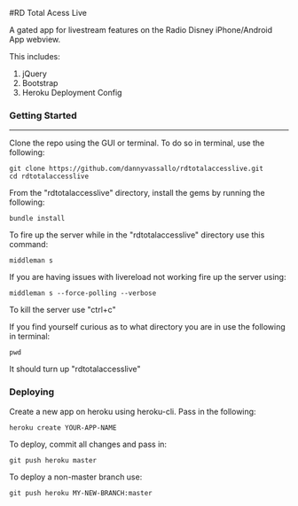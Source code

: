 #RD Total Acess Live

A gated app for livestream features on the Radio Disney iPhone/Android App webview.

This includes:

1. jQuery
2. Bootstrap
4. Heroku Deployment Config


### Getting Started

------------------------
Clone the repo using the GUI or terminal. To do so in terminal, use the following:
```shell
git clone https://github.com/dannyvassallo/rdtotalaccesslive.git
cd rdtotalaccesslive
```

From the "rdtotalaccesslive" directory, install the gems by running the following:
```shell
bundle install
```

To fire up the server while in the "rdtotalaccesslive" directory use this command:
```shell
middleman s
```

If you are having issues with livereload not working fire up the server using:
```shell
middleman s --force-polling --verbose
```

To kill the server use "ctrl+c"

If you find yourself curious as to what directory you are in use the following in terminal:
```shell
pwd
```
It should turn up "rdtotalaccesslive"

### Deploying

Create a new app on heroku using heroku-cli. Pass in the following:
```shell
heroku create YOUR-APP-NAME
```

To deploy, commit all changes and pass in:
```shell
git push heroku master
```

To deploy a non-master branch use:
```shell
git push heroku MY-NEW-BRANCH:master
```
